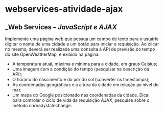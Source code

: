 # webservices-atividade-ajax
## _Web Services – 	_JavaScript e AJAX_

Implemente uma página web que possua um campo de texto para o usuário digitar o nome de uma
cidade e um botão para iniciar a requisição. Ao clicar no mesmo, deverá ser realizada uma consulta à API de
previsão do tempo do site OpenWeatherMap, e exibido na página:
* A temperatura atual, máxima e mínima para a cidade, em graus Celsius;
* Uma imagem com a condição do tempo (pesquisar na descrição da API);
* O horário do nascimento e do pôr do sol (converter os timestamps);
* As coordenadas geográficas e a altura da cidade em relação ao nível do mar;
* Um mapa do Google posicionado nas coordenadas da cidade.
Dica: para controlar o ciclo de vida da requisição AJAX, pesquise sobre o método onreadystatechange.
